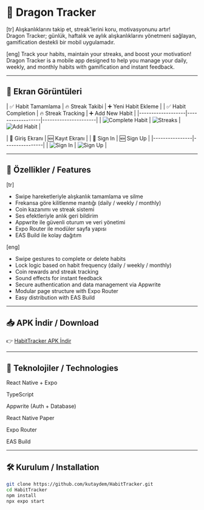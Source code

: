 # 🧠 Dragon Tracker

[tr] Alışkanlıklarını takip et, streak'lerini koru, motivasyonunu artır!  
Dragon Tracker; günlük, haftalık ve aylık alışkanlıklarını yönetmeni sağlayan, gamification destekli bir mobil uygulamadır.

[eng] Track your habits, maintain your streaks, and boost your motivation!  
Dragon Tracker is a mobile app designed to help you manage your daily, weekly, and monthly habits with gamification and instant feedback.

---

## 📱 Ekran Görüntüleri

| ✅ Habit Tamamlama | 🔥 Streak Takibi | ➕ Yeni Habit Ekleme |
| ✅ Habit Completion | 🔥 Streak Tracking | ➕ Add New Habit |
|-------------------|------------------|----------------------|
| ![Complete Habit](assets/screens/index2.png) | ![Streaks](assets/screens/streaks.png) | ![Add Habit](assets/screens/add-habit.png) |

| 🔐 Giriş Ekranı | 🆕 Kayıt Ekranı |
| 🔐 Sign In | 🆕 Sign Up |
|----------------|----------------|
| ![Sign In](assets/screens/signin.png) | ![Sign Up](assets/screens/signup.png) |

---

## 🚀 Özellikler / Features

[tr]
- Swipe hareketleriyle alışkanlık tamamlama ve silme  
- Frekansa göre kilitlenme mantığı (daily / weekly / monthly)  
- Coin kazanımı ve streak sistemi  
- Ses efektleriyle anlık geri bildirim  
- Appwrite ile güvenli oturum ve veri yönetimi  
- Expo Router ile modüler sayfa yapısı  
- EAS Build ile kolay dağıtım

[eng]
- Swipe gestures to complete or delete habits  
- Lock logic based on habit frequency (daily / weekly / monthly)  
- Coin rewards and streak tracking  
- Sound effects for instant feedback  
- Secure authentication and data management via Appwrite  
- Modular page structure with Expo Router  
- Easy distribution with EAS Build
---

## 📥 APK İndir / Download 
👉 [HabitTracker APK İndir](https://drive.google.com/file/d/12Q-Hw8EfPsz2hxhV5Kg1kXhRjddhtCdG/view?usp=sharing)

---

## 🧪 Teknolojiler / Technologies
React Native + Expo

TypeScript

Appwrite (Auth + Database)

React Native Paper

Expo Router

EAS Build

---

## 🛠️ Kurulum / Installation

```bash
git clone https://github.com/kutaydem/HabitTracker.git
cd HabitTracker
npm install
npx expo start



